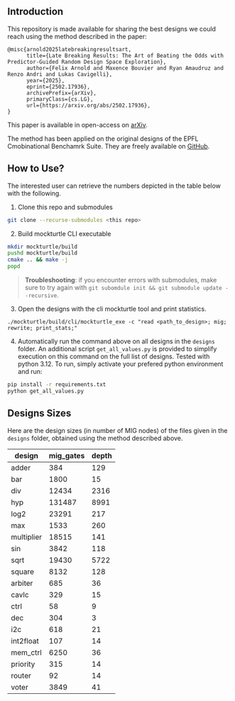 
## Introduction
This repository is made available for sharing the best designs we could reach using the method described in the paper:

```
@misc{arnold2025latebreakingresultsart,
      title={Late Breaking Results: The Art of Beating the Odds with Predictor-Guided Random Design Space Exploration}, 
      author={Felix Arnold and Maxence Bouvier and Ryan Amaudruz and Renzo Andri and Lukas Cavigelli},
      year={2025},
      eprint={2502.17936},
      archivePrefix={arXiv},
      primaryClass={cs.LG},
      url={https://arxiv.org/abs/2502.17936}, 
}
```

This paper is available in open-access on [arXiv](https://arxiv.org/abs/2502.17936v1).

The method has been applied on the original designs of the EPFL Cmobinational Benchamrk Suite.
They are freely available on [GitHub](https://github.com/lsils/benchmarks).


## How to Use?
The interested user can retrieve the numbers depicted in the table below with the following.

1. Clone this repo and submodules
```bash
git clone --recurse-submodules <this repo>
```

2. Build mockturtle CLI executable
```bash
mkdir mockturtle/build
pushd mockturtle/build
cmake .. && make -j
popd
```
> **Troubleshooting**: if you encounter errors with submodules, make sure to try again with `git subomdule init && git submodule update --recursive`.

3. Open the designs with the cli mockturtle tool and print statistics.
```
./mockturtle/build/cli/mockturtle_exe -c "read <path_to_design>; mig; rewrite; print_stats;"
```

4. Automatically run the command above on all designs in the `designs` folder.
An additional script `get_all_values.py` is provided to simplify execution on this command on the full list of designs. Tested with python 3.12.
To run, simply activate your prefered python environment and run:
```bash
pip install -r requirements.txt
python get_all_values.py
```

## Designs Sizes
Here are the design sizes (in number of MIG nodes) of the files given in the `designs` folder, obtained using the method described above.

|design|mig_gates|depth|
|---|---|---|
|adder|384|129|
|bar|1800|15|
|div|12434|2316|
|hyp|131487|8991|
|log2|23291|217|
|max|1533|260|
|multiplier|18515|141|
|sin|3842|118|
|sqrt|19430|5722|
|square|8132|128|
|arbiter|685|36|
|cavlc|329|15|
|ctrl|58|9|
|dec|304|3|
|i2c|618|21|
|int2float|107|14|
|mem_ctrl|6250|36|
|priority|315|14|
|router|92|14|
|voter|3849|41|

